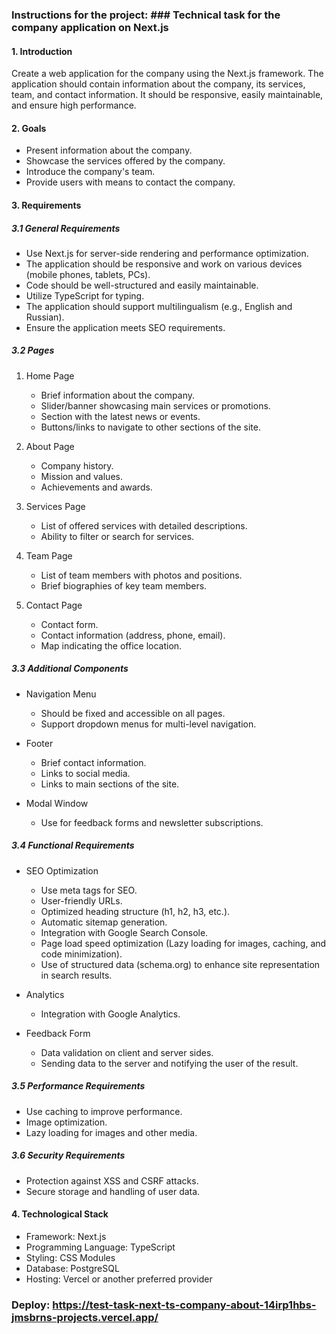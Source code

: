 ### Instructions for the project: ### Technical task for the company application on Next.js

#### 1. Introduction

Create a web application for the company using the Next.js framework. The application should contain information about the company, its services, team, and contact information. It should be responsive, easily maintainable, and ensure high performance.

#### 2. Goals

- Present information about the company.
- Showcase the services offered by the company.
- Introduce the company's team.
- Provide users with means to contact the company.

#### 3. Requirements

##### 3.1 General Requirements

- Use Next.js for server-side rendering and performance optimization.
- The application should be responsive and work on various devices (mobile phones, tablets, PCs).
- Code should be well-structured and easily maintainable.
- Utilize TypeScript for typing.
- The application should support multilingualism (e.g., English and Russian).
- Ensure the application meets SEO requirements.

##### 3.2 Pages

1. Home Page

   - Brief information about the company.
   - Slider/banner showcasing main services or promotions.
   - Section with the latest news or events.
   - Buttons/links to navigate to other sections of the site.

2. About Page

   - Company history.
   - Mission and values.
   - Achievements and awards.

3. Services Page

   - List of offered services with detailed descriptions.
   - Ability to filter or search for services.

4. Team Page

   - List of team members with photos and positions.
   - Brief biographies of key team members.

5. Contact Page
   - Contact form.
   - Contact information (address, phone, email).
   - Map indicating the office location.

##### 3.3 Additional Components

- Navigation Menu

  - Should be fixed and accessible on all pages.
  - Support dropdown menus for multi-level navigation.

- Footer

  - Brief contact information.
  - Links to social media.
  - Links to main sections of the site.

- Modal Window
  - Use for feedback forms and newsletter subscriptions.

##### 3.4 Functional Requirements

- SEO Optimization

  - Use meta tags for SEO.
  - User-friendly URLs.
  - Optimized heading structure (h1, h2, h3, etc.).
  - Automatic sitemap generation.
  - Integration with Google Search Console.
  - Page load speed optimization (Lazy loading for images, caching, and code minimization).
  - Use of structured data (schema.org) to enhance site representation in search results.

- Analytics

  - Integration with Google Analytics.

- Feedback Form
  - Data validation on client and server sides.
  - Sending data to the server and notifying the user of the result.

##### 3.5 Performance Requirements

- Use caching to improve performance.
- Image optimization.
- Lazy loading for images and other media.

##### 3.6 Security Requirements

- Protection against XSS and CSRF attacks.
- Secure storage and handling of user data.

#### 4. Technological Stack

- Framework: Next.js
- Programming Language: TypeScript
- Styling: CSS Modules
- Database: PostgreSQL
- Hosting: Vercel or another preferred provider

### Deploy: https://test-task-next-ts-company-about-14irp1hbs-jmsbrns-projects.vercel.app/
